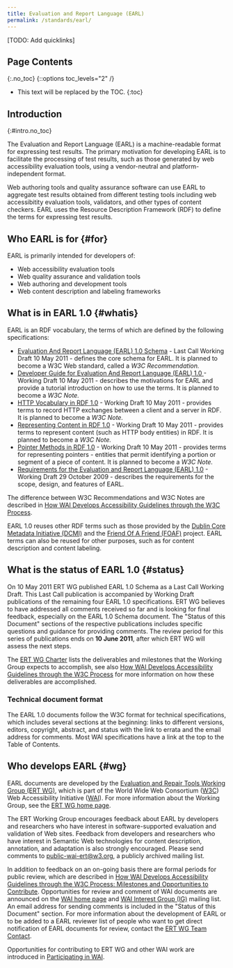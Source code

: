 ```yaml
---
title: Evaluation and Report Language (EARL)
permalink: /standards/earl/
---
```


[TODO: Add quicklinks]

Page Contents
-------------
{:.no_toc}
{::options toc_levels="2" /}

-   This text will be replaced by the TOC.
{:toc}

Introduction
------------
{:#intro.no_toc}

The Evaluation and Report Language (EARL) is a machine-readable format
for expressing test results. The primary motivation for developing EARL
is to facilitate the processing of test results, such as those generated
by web accessibility evaluation tools, using a vendor-neutral and
platform-independent format.

Web authoring tools and quality assurance software can use EARL to
aggregate test results obtained from different testing tools including
web accessibitity evaluation tools, validators, and other types of
content checkers. EARL uses the Resource Description Framework (RDF) to
define the terms for expressing test results.

Who EARL is for {#for}
-----------------------

EARL is primarily intended for developers of:

-   Web accessibility evaluation tools
-   Web quality assurance and validation tools
-   Web authoring and development tools
-   Web content description and labeling frameworks

What is in EARL 1.0 {#whatis}
------------------------------

EARL is an RDF vocabulary, the terms of which are defined by the
following specifications:

-   [Evaluation And Report Language (EARL) 1.0 Schema](http://www.w3.org/TR/EARL10-Schema/) -
    Last Call Working Draft 10 May 2011 - defines the core schema for
    EARL. It is planned to become a W3C Web standard, called a *W3C
    Recommendation.*
-   [Developer Guide for Evaluation And Report Language (EARL) 1.0
   ](http://www.w3.org/TR/EARL10-Guide/) -
    Working Draft 10 May 2011 - describes the motivations for EARL and
    provide a tutorial introduction on how to use the terms. It is
    planned to become a *W3C Note.*
-   [HTTP Vocabulary in RDF 1.0](http://www.w3.org/TR/HTTP-in-RDF10/) -
    Working Draft 10 May 2011 - provides terms to record HTTP exchanges
    between a client and a server in RDF. It is planned to become a *W3C
    Note.*
-   [Representing Content in RDF 1.0](http://www.w3.org/TR/Content-in-RDF10/) -
    Working Draft 10 May 2011 - provides terms to represent content
    (such as HTTP body entities) in RDF. It is planned to become a *W3C
    Note.*
-   [Pointer Methods in RDF 1.0](http://www.w3.org/TR/Pointers-in-RDF10/) -
    Working Draft 10 May 2011 - provides terms for representing
    pointers - entities that permit identifying a portion or segment of
    a piece of content. It is planned to become a *W3C Note.*
-   [Requirements for the Evaluation and Report Language (EARL) 1.0](http://www.w3.org/TR/EARL10-Requirements/) -
    Working Draft 29 October 2009 - describes the requirements for the
    scope, design, and features of EARL.

The difference between W3C Recommendations and W3C Notes are described
in [How WAI Develops Accessibility Guidelines through the W3C
Process](http://www.w3.org/WAI/intro/w3c-process).

EARL 1.0 reuses other RDF terms such as those provided by the [Dublin
Core Metadata Initiative (DCMI)](http://www.dublincore.org/) and the
[Friend Of A Friend (FOAF)](http://www.foaf-project.org/) project. EARL
terms can also be reused for other purposes, such as for content
description and content labeling.

What is the status of EARL 1.0 {#status}
-----------------------------------------

On 10 May 2011 ERT WG published EARL 1.0 Schema as a Last Call Working
Draft. This Last Call publication is accompanied by Working Draft
publications of the remaining four EARL 1.0 specifications. ERT WG
believes to have addressed all comments received so far and is looking
for final feedback, especially on the EARL 1.0 Schema document. The
"Status of this Document" sections of the respective publications
includes specific questions and guidance for providing comments. The
review period for this series of publications ends on **10 June 2011**,
after which ERT WG will assess the next steps.

The [ERT WG Charter](http://www.w3.org/WAI/ER/charter4) lists the
deliverables and milestones that the Working Group expects to
accomplish, see also [How WAI Develops Accessibility Guidelines through
the W3C Process](http://www.w3.org/WAI/intro/w3c-process) for more
information on how these deliverables are accomplished.

### Technical document format

The EARL 1.0 documents follow the W3C format for technical
specifications, which includes several sections at the beginning: links
to different versions, editors, copyright, abstract, and status with the
link to errata and the email address for comments. Most WAI
specifications have a link at the top to the Table of Contents.

Who develops EARL {#wg}
------------------------

EARL documents are developed by the [Evaluation and Repair Tools Working
Group (ERT WG)](/WAI/ER), which is part of the World Wide Web Consortium
([W3C](http://www.w3.org)) Web Accessibility Initiative ([WAI](/WAI/)).
For more information about the Working Group, see the [ERT WG home
page](/WAI/ER/).

The ERT Working Group encourages feedback about EARL by developers and
researchers who have interest in software-supported evaluation and
validation of Web sites. Feedback from developers and researchers who
have interest in Semantic Web technologies for content description,
annotation, and adaptation is also strongly encouraged. Please send
comments to
[public-wai-ert@w3.org](lists.w3.org/Archives/Public/public-wai-ert/), a
publicly archived mailing list.

In addition to feedback on an on-going basis there are formal periods
for public review, which are described in [How WAI Develops
Accessibility Guidelines through the W3C Process: Milestones and
Opportunities to Contribute](http://www.w3.org/WAI/intro/w3c-process).
Opportunities for review and comment of WAI documents are announced on
the [WAI home page](http://www.w3.org/WAI/) and [WAI Interest Group
(IG)](http://www.w3.org/WAI/IG/) mailing list. An email address for
sending comments is included in the "Status of this Document" section.
For more information about the development of EARL or to be added to a
EARL reviewer list of people who want to get direct notification of EARL
documents for review, contact the [ERT WG Team
Contact](../contacts.html#team).

Opportunities for contributing to ERT WG and other WAI work are
introduced in [Participating in WAI](/WAI/participation).
